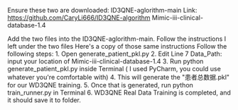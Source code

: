 Ensure these two are downloaded:
  ID3QNE-aglorithm-main Link: https://github.com/CaryLi666/ID3QNE-algorithm
  Mimic-iii-clinical-database-1.4 

Add the two files into the ID3QNE-aglorithm-main.
Follow the instructions I left under the two files
  Here's a copy of those same instructions
      Follow the following steps:
      1. Open generate_patient_pkl.py
      2. Edit Line 7 Data_Path: input your location of Mimic-iii-clinical-database-1.4
      3. Run python generate_patient_pkl.py inside Terminal ( I used PyCharm, you could use whatever you're comfortable with)
      4. This will generate the "患者总数据.pkl" for our WD3QNE training.
      5. Once that is generated, run python train_runner.py in Terminal
      6. WD3QNE Real Data Training is completed, and it should save it to folder.
